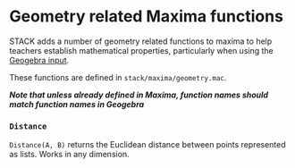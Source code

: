 # Geometry related Maxima functions

STACK adds a number of geometry related functions to maxima to help teachers establish mathematical properties, particularly when using the [Geogebra input](../Authoring/GeoGebra.md).

These functions are defined in `stack/maxima/geometry.mac`.

___Note that unless already defined in Maxima, function names should match function names in Geogebra___


### `Distance`

`Distance(A, B)` returns the Euclidean distance between points represented as lists.  Works in any dimension.

